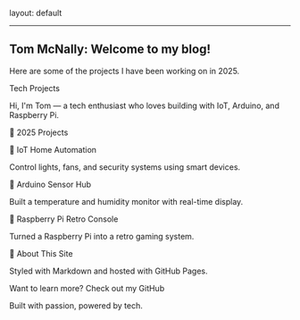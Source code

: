 

layout: default



---
Tom McNally: Welcome to my blog!
---

Here are some of the projects I have been working on in 2025.

 Tech Projects

Hi, I'm Tom — a tech enthusiast who loves building with IoT, Arduino, and Raspberry Pi.

🌟 2025 Projects

🔌 IoT Home Automation


Control lights, fans, and security systems using smart devices.

🤖 Arduino Sensor Hub


Built a temperature and humidity monitor with real-time display.

🍓 Raspberry Pi Retro Console


Turned a Raspberry Pi into a retro gaming system.

🎨 About This Site

Styled with Markdown and hosted with GitHub Pages.

Want to learn more? Check out my GitHub

Built with passion, powered by tech.

